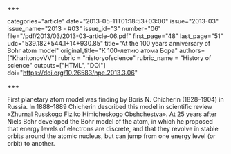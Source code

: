 +++

categories="article"
date="2013-05-11T01:18:53+03:00"
issue="2013-03"
issue_name="2013 - #03"
issue_id="3"
number="06"
file="/pdf/2013/03/2013-03-article-06.pdf"
first_page="48"
last_page="51"
udc="539.182+544.1+14+930.85"
title="At the 100 years anniversary of Bohr atom model"
original_title="К 100-летию атома Бора"
authors=["KharitonovVV"]
rubric = "historyofscience"
rubric_name = "History of science"
outputs=["HTML", "DOI"]
doi="https://doi.org/10.26583/npe.2013.3.06"

+++

First planetary atom model was finding by Boris N. Chicherin (1828–1904) in Russia. In 1888–1889 Chicherin described this model in scientific review «Zhurnal Russkogo Fiziko Himicheskogo Obshchestva». At 25 years after Niels Bohr developed the Bohr model of the atom, in which he proposed that energy levels of electrons are discrete, and that they revolve in stable orbits around the atomic nucleus, but can jump from one energy level (or orbit) to another.